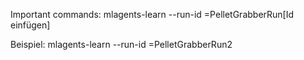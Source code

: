 Important commands:
mlagents-learn --run-id =PelletGrabberRun[Id einfügen]

Beispiel:
mlagents-learn --run-id =PelletGrabberRun2